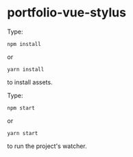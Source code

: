 # portfolio-vue-stylus

Type:

```
npm install
```
or

```
yarn install
```
to install assets.

Type:

```
npm start
```
or

```
yarn start
```

to run the project's watcher.
